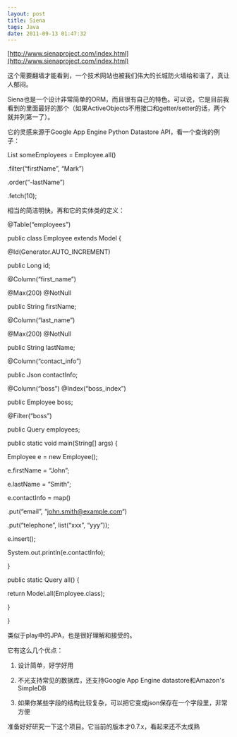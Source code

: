 ```yaml
---
layout: post
title: Siena
tags: Java
date: 2011-09-13 01:47:32
---
```


[http://www.sienaproject.com/index.html](http://www.sienaproject.com/index.html)

这个需要翻墙才能看到，一个技术网站也被我们伟大的长城防火墙给和谐了，真让人郁闷。

Siena也是一个设计非常简单的ORM，而且很有自己的特色。可以说，它是目前我看到的里面最好的那个（如果ActiveObjects不用接口和getter/setter的话，两个就并列第一了）。

它的灵感来源于Google App Engine Python Datastore API，看一个查询的例子：

List<Employee> someEmployees = Employee.all()

.filter(&#8220;firstName&#8221;, &#8220;Mark&#8221;)

.order(&#8220;-lastName&#8221;)

.fetch(10);<span id="more-98"></span>

相当的简洁明快。再和它的实体类的定义：

@Table(&#8220;employees&#8221;)

public class Employee extends Model {

@Id(Generator.AUTO_INCREMENT)

public Long id;

@Column(&#8220;first_name&#8221;)

@Max(200) @NotNull

public String firstName;

@Column(&#8220;last_name&#8221;)

@Max(200) @NotNull

public String lastName;

@Column(&#8220;contact_info&#8221;)

public Json contactInfo;

@Column(&#8220;boss&#8221;) @Index(&#8220;boss_index&#8221;)

public Employee boss;

@Filter(&#8220;boss&#8221;)

public Query<Employee> employees;

public static void main(String[] args) {

Employee e = new Employee();

e.firstName = &#8220;John&#8221;;

e.lastName = &#8220;Smith&#8221;;

e.contactInfo = map()

.put(&#8220;email&#8221;, &#8220;[john.smith@example.com](mailto:john.smith@example.com)&#8220;)

.put(&#8220;telephone&#8221;, list(&#8220;xxx&#8221;, &#8220;yyy&#8221;));

e.insert();

System.out.println(e.contactInfo);

}

public static Query<Employee> all() {

return Model.all(Employee.class);

}

}

类似于play中的JPA，也是很好理解和接受的。

它有这么几个优点：

1. 设计简单，好学好用

2. 不光支持常见的数据库，还支持Google App Engine datastore和Amazon's SimpleDB

3. 如果你某些字段的结构比较复杂，可以把它变成json保存在一个字段里，非常方便

准备好好研究一下这个项目。它当前的版本才0.7.x，看起来还不太成熟
